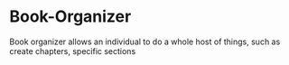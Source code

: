 # Book-Organizer
Book organizer allows an individual to do a whole host of things, such as create chapters, specific sections


